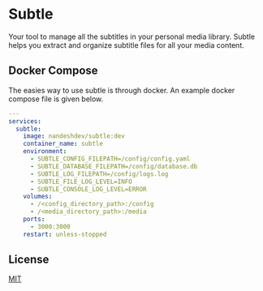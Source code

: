 # Subtle

Your tool to manage all the subtitles in your personal media library. Subtle helps you extract and organize subtitle files for all your media content.

## Docker Compose

The easies way to use subtle is through docker. An example docker compose file is given below.

```yaml
---
services:
  subtle:
    image: nandeshdev/subtle:dev
    container_name: subtle
    environment:
      - SUBTLE_CONFIG_FILEPATH=/config/config.yaml
      - SUBTLE_DATABASE_FILEPATH=/config/database.db
      - SUBTLE_LOG_FILEPATH=/config/logs.log
      - SUBTLE_FILE_LOG_LEVEL=INFO
      - SUBTLE_CONSOLE_LOG_LEVEL=ERROR
    volumes:
      - /<config_directory_path>:/config
      - /<media_directory_path>:/media
    ports:
      - 3000:3000
    restart: unless-stopped
```

## License

[MIT](https://choosealicense.com/licenses/mit/)
